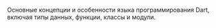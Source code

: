 Основные концепции и особенности языка программирования Dart, включая типы данных, функции, классы и модули.